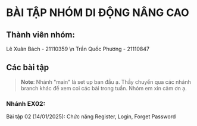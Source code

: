 # BÀI TẬP NHÓM DI ĐỘNG NÂNG CAO

## Thành viên nhóm:
Lê Xuân Bách - 21110359 \n
Trần Quốc Phương - 21110847

## Các bài tập
>**Note**: Nhánh "main" là set up ban đầu ạ. Thầy chuyển qua các nhánh branch khác để xem coi các bài trong tuần. Nhóm em xin cảm ơn ạ.

### Nhánh EX02: 
Bài tập 02 (14/01/2025): Chức năng Register, Login, Forget Password
